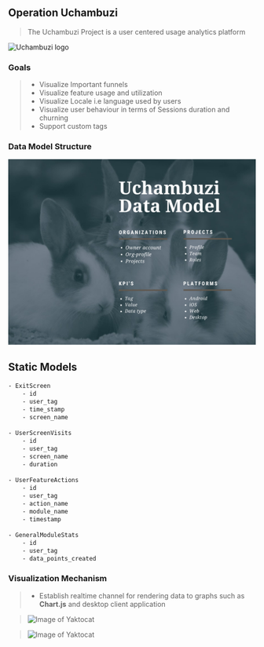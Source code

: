 ## Operation Uchambuzi

> The Uchambuzi Project is a user centered usage analytics platform 
> 
![Uchambuzi logo](https://user-images.githubusercontent.com/19473115/123586518-84ca3f00-d7ed-11eb-9fbe-5af3ec75ff07.png)

### Goals

> * Visualize Important funnels
> * Visualize feature usage and utilization
> * Visualize Locale i.e language used by users
> * Visualize user behaviour in terms of Sessions duration and churning 
> * Support custom tags


### Data Model Structure
![Test Image 2](data.png)

## Static Models
    - ExitScreen
        - id
        - user_tag
        - time_stamp
        - screen_name
    
    - UserScreenVisits
        - id
        - user_tag
        - screen_name
        - duration
    
    - UserFeatureActions
        - id
        - user_tag
        - action_name
        - module_name
        - timestamp
    
    - GeneralModuleStats
        - id
        - user_tag
        - data_points_created
    
### Visualization Mechanism
> - Establish realtime channel for rendering data to graphs such as **Chart.js** and desktop client application

> ![Image of Yaktocat](https://pimg-guru.com/0%2F979%2F979372%2Flivestreaming_7c0fca0a-5d21-4294-86e1-c3f9df97132c.png)

> ![Image of Yaktocat](https://circuits4you.com/wp-content/uploads/2019/01/line_chart_ESP8266.png)



